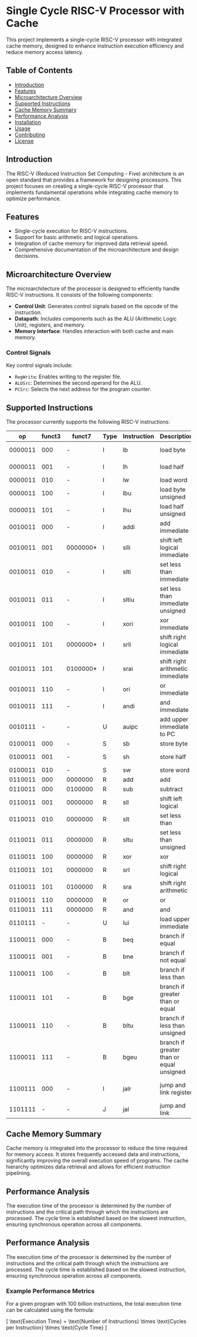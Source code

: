 # Single Cycle RISC-V Processor with Cache

This project implements a single-cycle RISC-V processor with integrated cache memory, designed to enhance instruction execution efficiency and reduce memory access latency. 

## Table of Contents

- [Introduction](#introduction)
- [Features](#features)
- [Microarchitecture Overview](#microarchitecture-overview)
- [Supported Instructions](#supported-instructions)
- [Cache Memory Summary](#cache-memory-summary)
- [Performance Analysis](#performance-analysis)
- [Installation](#installation)
- [Usage](#usage)
- [Contributing](#contributing)
- [License](#license)

## Introduction

The RISC-V (Reduced Instruction Set Computing - Five) architecture is an open standard that provides a framework for designing processors. This project focuses on creating a single-cycle RISC-V processor that implements fundamental operations while integrating cache memory to optimize performance.

## Features

- Single-cycle execution for RISC-V instructions.
- Support for basic arithmetic and logical operations.
- Integration of cache memory for improved data retrieval speed.
- Comprehensive documentation of the microarchitecture and design decisions.

## Microarchitecture Overview

The microarchitecture of the processor is designed to efficiently handle RISC-V instructions. It consists of the following components:

- **Control Unit**: Generates control signals based on the opcode of the instruction.
- **Datapath**: Includes components such as the ALU (Arithmetic Logic Unit), registers, and memory.
- **Memory Interface**: Handles interaction with both cache and main memory.
  
### Control Signals

Key control signals include:
- `RegWrite`: Enables writing to the register file.
- `ALUSrc`: Determines the second operand for the ALU.
- `PCSrc`: Selects the next address for the program counter.

## Supported Instructions

The processor currently supports the following RISC-V instructions:

| **op**      | **funct3** | **funct7** | **Type** | **Instruction** | **Description**                         | **Operation**                           |
|-------------|------------|------------|----------|----------------|-----------------------------------------|-----------------------------------------|
| 0000011     | 000        | -          | I        | lb             | load byte                               | rd = SignExt([Address]7:0)            |
| 0000011     | 001        | -          | I        | lh             | load half                               | rd = SignExt([Address]15:0)           |
| 0000011     | 010        | -          | I        | lw             | load word                               | rd = [Address]31:0                     |
| 0000011     | 100        | -          | I        | lbu            | load byte unsigned                      | rd = ZeroExt([Address]7:0)            |
| 0000011     | 101        | -          | I        | lhu            | load half unsigned                      | rd = ZeroExt([Address]15:0)           |
| 0010011     | 000        | -          | I        | addi           | add immediate                           | rd = rs1 + SignExt(imm)                |
| 0010011     | 001        | 0000000*   | I        | slli           | shift left logical immediate            | rd = rs1 << uimm                       |
| 0010011     | 010        | -          | I        | slti           | set less than immediate                 | rd = (rs1 < SignExt(imm))              |
| 0010011     | 011        | -          | I        | sltiu          | set less than immediate unsigned        | rd = (rs1 < SignExt(imm))              |
| 0010011     | 100        | -          | I        | xori           | xor immediate                           | rd = rs1 ^ SignExt(imm)                |
| 0010011     | 101        | 0000000*   | I        | srli           | shift right logical immediate           | rd = rs1 >> uimm                       |
| 0010011     | 101        | 0100000*   | I        | srai           | shift right arithmetic immediate        | rd = rs1 >>> uimm                      |
| 0010011     | 110        | -          | I        | ori            | or immediate                            | rd = rs1 | SignExt(imm)                  |
| 0010011     | 111        | -          | I        | andi           | and immediate                           | rd = rs1 & SignExt(imm)                |
| 0010111     | -          | -          | U        | auipc          | add upper immediate to PC               | rd = {upimm, 12'b0} + PC               |
| 0100011     | 000        | -          | S        | sb             | store byte                              | [Address]7:0 = rs2[7:0]                |
| 0100011     | 001        | -          | S        | sh             | store half                              | [Address]15:0 = rs2[15:0]              |
| 0100011     | 010        | -          | S        | sw             | store word                              | [Address]31:0 = rs2                     |
| 0110011     | 000        | 0000000    | R        | add            | add                                     | rd = rs1 + rs2                         |
| 0110011     | 000        | 0100000    | R        | sub            | subtract                                | rd = rs1 - rs2                         |
| 0110011     | 001        | 0000000    | R        | sll            | shift left logical                      | rd = rs1 << rs2[4:0]                   |
| 0110011     | 010        | 0000000    | R        | slt            | set less than                           | rd = (rs1 < rs2)                       |
| 0110011     | 011        | 0000000    | R        | sltu           | set less than unsigned                  | rd = (rs1 < rs2)                       |
| 0110011     | 100        | 0000000    | R        | xor            | xor                                     | rd = rs1 ^ rs2                         |
| 0110011     | 101        | 0000000    | R        | srl            | shift right logical                     | rd = rs1 >> rs2[4:0]                   |
| 0110011     | 101        | 0100000    | R        | sra            | shift right arithmetic                  | rd = rs1 >>> rs2[4:0]                  |
| 0110011     | 110        | 0000000    | R        | or             | or                                      | rd = rs1 | rs2                          |
| 0110011     | 111        | 0000000    | R        | and            | and                                     | rd = rs1 & rs2                          |
| 0110111     | -          | -          | U        | lui            | load upper immediate                    | rd = {upimm, 12'b0}                     |
| 1100011     | 000        | -          | B        | beq            | branch if equal                         | if (rs1 == rs2) PC = BTA               |
| 1100011     | 001        | -          | B        | bne            | branch if not equal                     | if (rs1 ≠ rs2) PC = BTA                 |
| 1100011     | 100        | -          | B        | blt            | branch if less than                    | if (rs1 < rs2) PC = BTA                 |
| 1100011     | 101        | -          | B        | bge            | branch if greater than or equal        | if (rs1 ≥ rs2) PC = BTA                 |
| 1100011     | 110        | -          | B        | bltu           | branch if less than unsigned           | if (rs1 < rs2) PC = BTA                 |
| 1100011     | 111        | -          | B        | bgeu           | branch if greater than or equal unsigned | if (rs1 ≥ rs2) PC = BTA                 |
| 1100111     | 000        | -          | I        | jalr           | jump and link register                  | PC = rs1 + SignExt(imm), rd = PC + 4   |
| 1101111     | -          | -          | J        | jal            | jump and link                           | PC = JTA, rd = PC + 4                   |

## Cache Memory Summary

Cache memory is integrated into the processor to reduce the time required for memory access. It stores frequently accessed data and instructions, significantly improving the overall execution speed of programs. The cache hierarchy optimizes data retrieval and allows for efficient instruction pipelining.

## Performance Analysis

The execution time of the processor is determined by the number of instructions and the critical path through which the instructions are processed. The cycle time is established based on the slowest instruction, ensuring synchronous operation across all components. 

## Performance Analysis

The execution time of the processor is determined by the number of instructions and the critical path through which the instructions are processed. The cycle time is established based on the slowest instruction, ensuring synchronous operation across all components. 

### Example Performance Metrics

For a given program with 100 billion instructions, the total execution time can be calculated using the formula:

\[ \text{Execution Time} = \text{Number of Instructions} \times \text{Cycles per Instruction} \times \text{Cycle Time} \]


